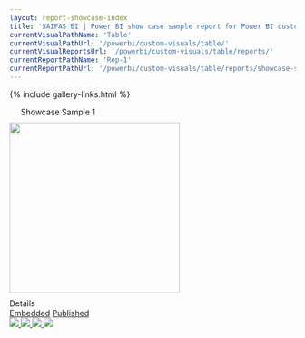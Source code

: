 ```yaml
---
layout: report-showcase-index
title: 'SAIFAS BI | Power BI show case sample report for Power BI custom visual - SAIFAS Table'
currentVisualPathName: 'Table'
currentVisualPathUrl: '/powerbi/custom-visuals/table/'
currentVisualReportsUrl: '/powerbi/custom-visuals/table/reports/'
currentReportPathName: 'Rep-1'
currentReportPathUrl: '/powerbi/custom-visuals/table/reports/showcase-sample-1/'
---
```

{% include gallery-links.html %}
<div class="home-body__title" style="justify-content: flex-start; padding-left: 20px;">Showcase Sample 1</div>
  <div class='columns-container'>
    <div class='left-column'>
      <img src="/assets/graphics/content/saifas-bi-powerbi-custom-visuals/saifas-bi-pbi-cv-table-300px-300px.png" style="width: 300px; height: 300px; margin: 10px 0;">
      <div class='left-column__title'>Details</div>
      <a class='btn disabled' href='./embedded'>Embedded</a>
      <a class='btn' href='./published'>Published</a>
    </div>
    <div class='right-column'>
    <div id="lightgallery">
      <a href="/assets/graphics/images/content/empty/empty-showcase-sample-report/empty-image-500px-400px.jpg">
          <img src="/assets/graphics/images/content/empty/empty-showcase-sample-report/empty-image-500px-400px.jpg" />
      </a>
      <a href="/assets/graphics/images/content/empty/empty-showcase-sample-report/empty-image-500px-400px.jpg">
          <img src="/assets/graphics/images/content/empty/empty-showcase-sample-report/empty-image-500px-400px.jpg" />
      </a>
      <a href="/assets/graphics/images/content/empty/empty-showcase-sample-report/empty-image-500px-400px.jpg">
          <img src="/assets/graphics/images/content/empty/empty-showcase-sample-report/empty-image-500px-400px.jpg" />
      </a>
      <a href="/assets/graphics/images/content/empty/empty-showcase-sample-report/empty-image-500px-400px.jpg">
          <img src="/assets/graphics/images/content/empty/empty-showcase-sample-report/empty-image-500px-400px.jpg" />
      </a>
    </div>
  </div>
</div>
